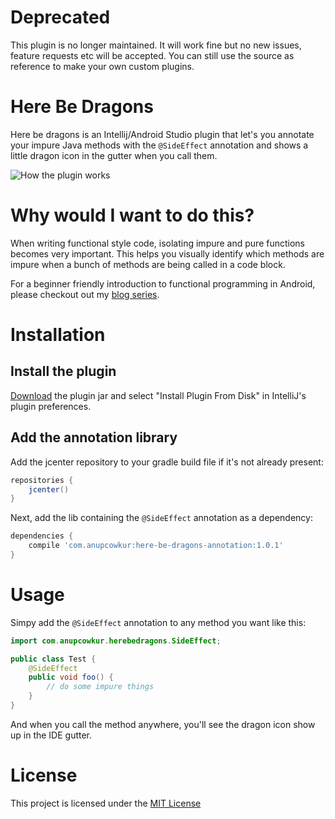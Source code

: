 # Deprecated
This plugin is no longer maintained. It will work fine but no new issues, feature requests etc will be accepted. You can still use the source as reference to make your own custom plugins.

# Here Be Dragons
Here be dragons is an Intellij/Android Studio plugin that let's you annotate your impure Java methods with the `@SideEffect` annotation and shows a little dragon icon in the gutter when you call them.

![How the plugin works](here-be-dragons.gif)

# Why would I want to do this?
When writing functional style code, isolating impure and pure functions becomes very important. This helps you visually identify which methods are impure when a bunch of methods are being called in a code block.

For a beginner friendly introduction to functional programming in Android, please checkout out my [blog series](https://medium.freecodecamp.com/functional-programming-for-android-developers-part-1-a58d40d6e742#.z2eewm52o).

# Installation
## Install the plugin
[Download](https://github.com/anupcowkur/here-be-dragons/releases/download/v1.0.1/here-be-dragons-1.0.1.jar) the plugin jar and select "Install Plugin From Disk" in IntelliJ's plugin preferences.

## Add the annotation library
Add the jcenter repository to your gradle build file if it's not already present:

```groovy
repositories {
    jcenter()
}
```

Next, add the lib containing the `@SideEffect` annotation as a dependency:

```groovy
dependencies {
    compile 'com.anupcowkur:here-be-dragons-annotation:1.0.1'
}
```

# Usage
Simpy add the `@SideEffect` annotation to any method you want like this:

```java
import com.anupcowkur.herebedragons.SideEffect;

public class Test {
    @SideEffect
    public void foo() {
        // do some impure things
    }
}
```

And when you call the method anywhere, you'll see the dragon icon show up in the IDE gutter.

# License
This project is licensed under the [MIT License](https://github.com/anupcowkur/here-be-dragons/blob/master/License.txt)

